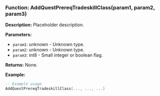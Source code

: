 ### Function: AddQuestPrereqTradeskillClass(param1, param2, param3)

**Description:**
Placeholder description.

**Parameters:**
- `param1`: unknown - Unknown type.
- `param2`: unknown - Unknown type.
- `param3`: int8 - Small integer or boolean flag.

**Returns:** None.

**Example:**

```lua
-- Example usage
AddQuestPrereqTradeskillClass(..., ..., ...)
```
